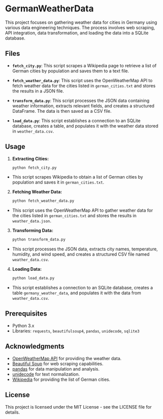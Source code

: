 # GermanWeatherData
This project focuses on gathering weather data for cities in Germany using various data engineering techniques. The process involves web scraping, API integration, data transformation, and loading the data into a SQLite database.

## Files

- **`fetch_city.py`**: This script scrapes a Wikipedia page to retrieve a list of German cities by population and saves them to a text file.

- **`fetch_weather_data.py`**: This script uses the OpenWeatherMap API to fetch weather data for the cities listed in `german_cities.txt` and stores the results in a JSON file.

- **`transform_data.py`**: This script processes the JSON data containing weather information, extracts relevant fields, and creates a structured DataFrame. The data is then saved as a CSV file.

- **`load_data.py`**: This script establishes a connection to an SQLite database, creates a table, and populates it with the weather data stored in `weather_data.csv`.

## Usage

1. **Extracting Cities:**

   ```bash
   python fetch_city.py

- This script scrapes Wikipedia to obtain a list of German cities by population and saves it in `german_cities.txt`.

2. **Fetching Weather Data:**

   ```bash
   python fetch_weather_data.py

- This script uses the OpenWeatherMap API to gather weather data for the cities listed in `german_cities.txt` and stores the results in `weather_data.json`.

3. **Transforming Data:**

   ```bash
   python transform_data.py

- This script processes the JSON data, extracts city names, temperature, humidity, and wind speed, and creates a structured CSV file named `weather_data.csv`.

4. **Loading Data:**

   ```bash
   python load_data.py

- This script establishes a connection to an SQLite database, creates a table `germany_weather_data`, and populates it with the data from `weather_data.csv`.

## Prerequisites
- Python 3.x
- Libraries: `requests`, `beautifulsoup4`, `pandas`, `unidecode`, `sqlite3`

## Acknowledgments

- [OpenWeatherMap API](https://openweathermap.org/api) for providing the weather data.
- [Beautiful Soup](https://www.crummy.com/software/BeautifulSoup/bs4/doc/) for web scraping capabilities.
- [pandas](https://pandas.pydata.org/) for data manipulation and analysis.
- [unidecode](https://pypi.org/project/Unidecode/) for text normalization.
- [Wikipedia](https://www.wikipedia.org/) for providing the list of German cities.

## License

This project is licensed under the MIT License - see the LICENSE file for details.


